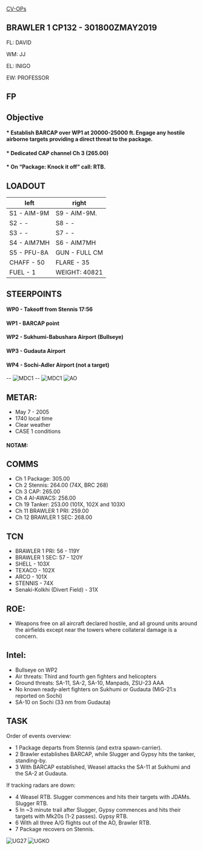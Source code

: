 [CV-OPs](/CVOPS/cvops.md)

## BRAWLER 1 CP132 - 301800ZMAY2019

FL: DAVID

WM: JJ

EL: INIGO

EW: PROFESSOR


## FP


				


## Objective
#### * Establish BARCAP over WP1 at 20000-25000 ft. Engage any hostile airborne targets providing a direct threat to the package.
#### * Dedicated CAP channel Ch 3 (265.00)
#### * On “Package: Knock it off” call: RTB.


## LOADOUT

left | right
----- | -----
S1 - AIM-9M | S9 - AIM-9M.
S2 - - | S8 - -
S3 - - | S7 - -
S4 - AIM7MH | S6 - AIM7MH
S5 - PFU-8A | GUN - FULL CM
CHAFF - 50 | FLARE - 35
FUEL - 1 | WEIGHT: 40821


## STEERPOINTS

#### WP0 - Takeoff from Stennis 17:56
#### WP1 - BARCAP point
#### WP2 - Sukhumi-Babushara Airport (Bullseye)
#### WP3 - Gudauta Airport
#### WP4 - Sochi-Adler Airport (not a target)


-- ![MDC1](MDC10.PN)
-- ![MDC1](MDC20.PN)
![AO](E10.PNG)

## METAR: 
* May 7 - 2005
* 1740 local time
* Clear weather
* CASE 1 conditions

#### NOTAM: 



## COMMS
* Ch 1 Package: 305.00
* Ch 2 Stennis: 264.00 (74X, BRC 268)
* Ch 3 CAP: 265.00
* Ch 4 AI-AWACS: 256.00
* Ch 19 Tanker: 253.00 (101X, 102X and 103X)
* Ch 11 BRAWLER 1 PRI: 259.00
* Ch 12 BRAWLER 1 SEC: 268.00

## TCN
* BRAWLER 1 PRI: 56 - 119Y
* BRAWLER 1 SEC: 57 - 120Y
* SHELL - 103X
* TEXACO - 102X
* ARCO - 101X
* STENNIS - 74X
* Senaki-Kolkhi (Divert Field) - 31X

## ROE:
* Weapons free on all aircraft declared hostile, and all ground units around the airfields except near the towers where collateral damage is a concern.


## Intel:
* Bullseye on WP2
* Air threats: Third and fourth gen fighters and helicopters
* Ground threats: SA-11, SA-2, SA-10, Manpads, ZSU-23 AAA
* No known ready-alert fighters on Sukhumi or Gudauta (MiG-21:s reported on Sochi)
* SA-10 on Sochi (33 nm from Gudauta)

## TASK

Order of events overview:
* 1  Package departs from Stennis (and extra spawn-carrier).
* 2  Brawler establishes BARCAP, while Slugger and Gypsy hits the tanker, standing-by.
* 3  With BARCAP established, Weasel attacks the SA-11 at Sukhumi and the SA-2 at Gudauta. 

If tracking radars are down:
* 4  Weasel RTB. Slugger commences and hits their targets with JDAMs. Slugger RTB.
* 5  In ~3 minute trail after Slugger, Gypsy commences and hits their targets with Mk20s (1-2 passes). Gypsy RTB.
* 6  With all three A/G flights out of the AO, Brawler RTB.
* 7  Package recovers on Stennis.



![UG27](/FLIPS/UG27_GND_INVERTED.png)
![UGKO](/FLIPS/UGKO_GND.png)

